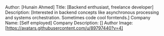Author: [Hunain Ahmed]
Title: [Backend enthusiast, freelance developer]
Description: [Interested in backend concepts like asynchronous processing and systems orchestration. Sometimes code cool forntends.]
Company Name: [Self employed]
Company Description: []
Author Image: [https://avatars.githubusercontent.com/u/89797440?v=4]
